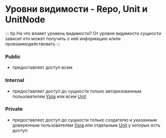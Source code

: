 # Уровни видимости - Repo, Unit и UnitNode

::: tip На что влияет уровень видимости?
От уровня видимости сущности зависит кто может получить о ней информацию и/или провзаимодействовать
:::

### Public

- предоставляет доступ всем

### Internal

- предоставляет доступ до сущности только авторизованным пользователям [Узла](/definitions#instance) или всем [Unit](/definitions#unit)

### Private

- предоставляет доступ до сущности только создателю и указанным доверенным пользователям [Узла](/definitions#instance) или отдельным [Unit](/definitions#unit) у которых есть доступ
